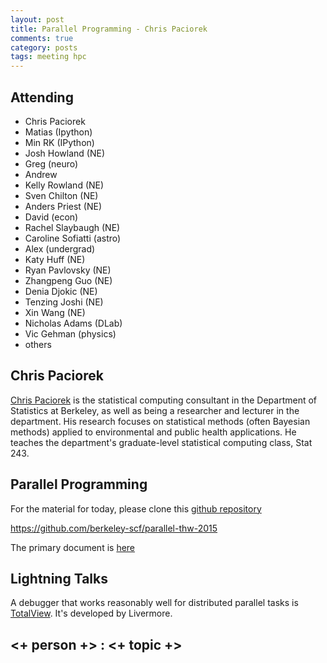 ```yaml
---
layout: post
title: Parallel Programming - Chris Paciorek
comments: true
category: posts
tags: meeting hpc
---
```



## Attending

- Chris Paciorek
- Matias (Ipython)
- Min RK (IPython)
- Josh Howland (NE)
- Greg (neuro)
- Andrew
- Kelly Rowland (NE)
- Sven Chilton (NE)
- Anders Priest (NE)
- David (econ)
- Rachel Slaybaugh (NE)
- Caroline Sofiatti (astro)
- Alex (undergrad)
- Katy Huff (NE)
- Ryan Pavlovsky (NE)
- Zhangpeng Guo (NE)
- Denia Djokic (NE)
- Tenzing Joshi (NE)
- Xin Wang (NE)
- Nicholas Adams (DLab)
- Vic Gehman (physics)
- others


## Chris Paciorek

[Chris Paciorek](http://www.stat.berkeley.edu/~paciorek) is the statistical computing consultant in the Department of Statistics at Berkeley, as well as being a researcher and lecturer in the department. His research focuses on statistical methods (often Bayesian methods) applied to environmental and public health applications. He teaches the department's graduate-level statistical computing class, Stat 243.

## Parallel Programming

For the material for today, please clone this [github repository](https://github.com/berkeley-scf/parallel-thw-2015)

https://github.com/berkeley-scf/parallel-thw-2015

The primary document is [here](https://github.com/berkeley-scf/parallel-thw-2015/blob/master/parallel.pdf)

## Lightning Talks 

A debugger that works reasonably well for distributed parallel tasks is [TotalView](https://computing.llnl.gov/tutorials/totalview/part3.html). It's developed by Livermore.


## <+ person +> : <+ topic +>
